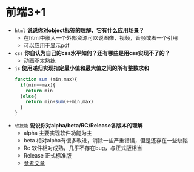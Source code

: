 # 前端3+1
- `html` **说说你对object标签的理解，它有什么应用场景？**
  - 在html中嵌入一个外部资源可以说图像，视频，音频或者一个引用
  - 可以应用于显示pdf
- `css` **你自认为自己的css水平如何？还有哪些是用css实现不了的？**
  - 动画不太熟练
- `js` **使用递归实现指定最小值和最大值之间的所有整数求和**
  ```js
  function sum (min,max){
    if(min==max){
      return min
    }else{
      return min+sum(++min,max)
    }
  }

  ```
- `软技能` **说说你对alpha/beta/RC/Release各版本的理解**
  - alpha 主要实现软件功能为主
  - beta 相对alpha有很多改进，消除一些严重错误，但是还存在一些缺陷
  - Rc 软件相对成熟，几乎不存在bug，与正式版相当
  - Release 正式标准版
  - [参考文章](https://www.jianshu.com/p/75374e299ef8)